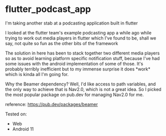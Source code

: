 # flutter_podcast_app

I'm taking another stab at a podcasting application built in flutter

<p>
I looked at the flutter team's example podcasting app a while ago while
trying to work out media players in flutter which I've found to be, 
shall we say, not quite so fun as the other bits of the framework
</p>

<p> The solution in here has been to stack together two different media players
so as to avoid learning platform specific notification stuff, because I've had
some issues with the android implementation of some of those. It's probably 
terribly inefficient but to my immense surprise it does *work* which is kinda all
I'm going for. </p>

<p>
Why the Beamer dependency? Well, I'd like access to path variables, and the only way to achieve
that is Nav2.0, which is not a great idea. So I picked the most popular package on pub.dev
for managing Nav2.0 for me.

reference: https://pub.dev/packages/beamer
</p>

Tested on:
<ul>
<li>
    Web
</li>
<li>    
    Android 11
</li>
</ul>